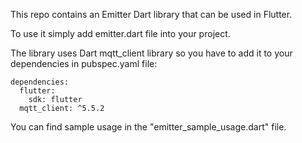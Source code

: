 This repo contains an Emitter Dart library that can be used in Flutter.

To use it simply add emitter.dart file into your project.

The library uses Dart mqtt_client library so you have to add it to your dependencies in pubspec.yaml file:

```
dependencies:
  flutter:
    sdk: flutter
  mqtt_client: ^5.5.2   
```

You can find sample usage in the "emitter_sample_usage.dart" file.



